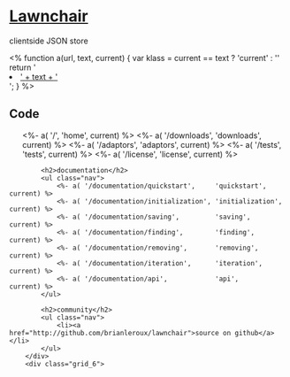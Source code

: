 <html>
    <head><title>lawnchair!</title><head>
    <link href="css/app.css" type="text/css" rel="stylesheet" /> 
    <link href="css/grid.css" type="text/css" rel="stylesheet" /> 
    <link href="css/prettify.min.css" type="text/css" rel="stylesheet" /> 
<body>
    <div class="container_12">
        <div class="grid_3">
            <h1><a href="/">Lawnchair</a></h1>
            <p>clientside JSON store</p>
        </div>
        <% 
        function a(url, text, current) {
            var klass = current == text ? 'current' : ''
            return '<li><a href="' + url + '" class="' + klass + '">' + text + '</a></li>';
        }
        %>
        <div class="grid_3">
            <h2>Code</h2>
            <ul class="nav">
                <%- a( '/',          'home',      current) %>
                <%- a( '/downloads', 'downloads', current) %>
                <%- a( '/adaptors',  'adaptors',  current) %>
                <%- a( '/tests',     'tests',     current) %>
                <%- a( '/license',   'license',   current) %>
            </ul>
            
            <h2>documentation</h2>
            <ul class="nav">
                <%- a( '/documentation/quickstart',     'quickstart',     current) %>
                <%- a( '/documentation/initialization', 'initialization', current) %>
                <%- a( '/documentation/saving',         'saving',         current) %>
                <%- a( '/documentation/finding',        'finding',        current) %>
                <%- a( '/documentation/removing',       'removing',       current) %>
                <%- a( '/documentation/iteration',      'iteration',      current) %>
                <%- a( '/documentation/api',            'api',            current) %>
            </ul> 
            
            <h2>community</h2>
            <ul class="nav">
                <li><a href="http://github.com/brianleroux/lawnchair">source on github</a></li>
            </ul> 
        </div>
        <div class="grid_6">